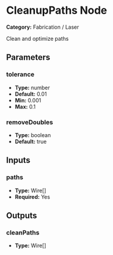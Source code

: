 
# CleanupPaths Node

**Category:** Fabrication / Laser

Clean and optimize paths

## Parameters


### tolerance
- **Type:** number
- **Default:** 0.01
- **Min:** 0.001
- **Max:** 0.1



### removeDoubles
- **Type:** boolean
- **Default:** true





## Inputs


### paths
- **Type:** Wire[]
- **Required:** Yes



## Outputs


### cleanPaths
- **Type:** Wire[]




